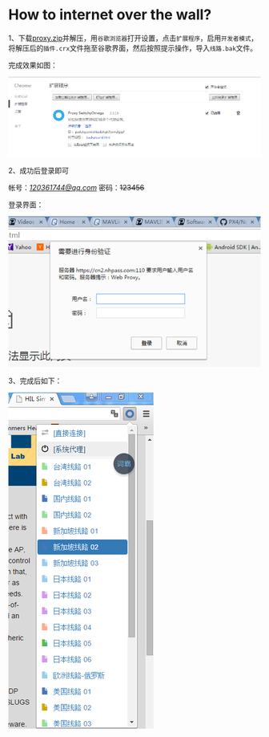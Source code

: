 # How to internet over the wall?

1、下载[proxy.zip](../part5/proxy.zip)并解压，用`谷歌浏览器`打开设置，点击`扩展程序`，启用`开发者模式`，将解压后的`插件.crx`文件拖至谷歌界面，然后按照提示操作，导入`线路.bak`文件。

完成效果如图：

![chrome](../part5/chrome.png)

2、成功后登录即可

帐号：*120361744@qq.com*
密码：~~123456~~

登录界面：

![preview](../part5/preview.png)

3、完成后如下：

![all](all.png)